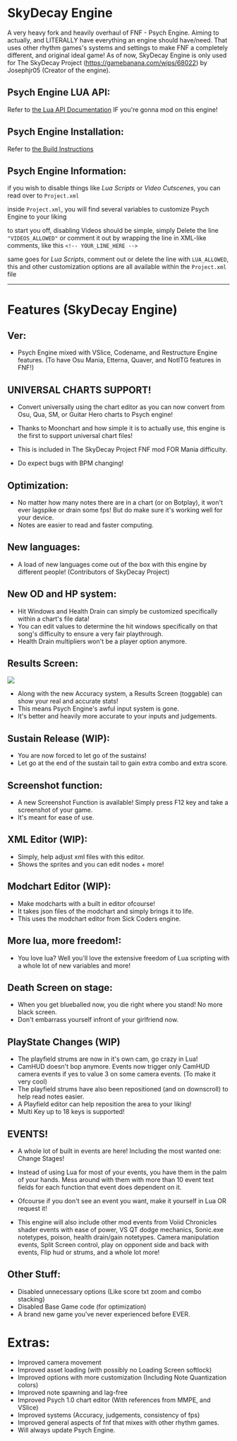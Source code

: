 # SkyDecay Engine
A very heavy fork and heavily overhaul of FNF - Psych Engine. Aiming to actually, and LITERALLY have everything an engine should have/need. That uses other rhythm games's systems and settings to make FNF a completely different, and original ideal game! As of now, SkyDecay Engine is only used for The SkyDecay Project (https://gamebanana.com/wips/68022) by Josephjr05 (Creator of the engine).

## Psych Engine LUA API:

Refer to [the Lua API Documentation](https://shadowmario.github.io/psychengine.lua/) IF you're gonna mod on this engine!

## Psych Engine Installation:

Refer to [the Build Instructions](./BUILDING.md)

## Psych Engine Information:

if you wish to disable things like *Lua Scripts* or *Video Cutscenes*, you can read over to `Project.xml`

inside `Project.xml`, you will find several variables to customize Psych Engine to your liking

to start you off, disabling Videos should be simple, simply Delete the line `"VIDEOS_ALLOWED"` or comment it out by wrapping the line in XML-like comments, like this `<!-- YOUR_LINE_HERE -->`

same goes for *Lua Scripts*, comment out or delete the line with `LUA_ALLOWED`, this and other customization options are all available within the `Project.xml` file

_____________________________________

# Features (SkyDecay Engine)

## Ver:
* Psych Engine mixed with VSlice, Codename, and Restructure Engine features.
(To have Osu Mania, Etterna, Quaver, and NotITG features in FNF!)

## UNIVERSAL CHARTS SUPPORT!
* Convert universally using the chart editor as you can now convert from Osu, Qua, SM, or Guitar Hero charts to Psych engine!
* Thanks to Moonchart and how simple it is to actually use, this engine is the first to support universal chart files!
* This is included in The SkyDecay Project FNF mod FOR Mania difficulty.

* Do expect bugs with BPM changing!
  
## Optimization:
* No matter how many notes there are in a chart (or on Botplay), it won't ever lagspike or drain some fps! But do make sure it's working well for your device.
* Notes are easier to read and faster computing.

## New languages:
* A load of new languages come out of the box with this engine by different people! (Contributors of SkyDecay Project)

## New OD and HP system:

* Hit Windows and Health Drain can simply be customized specifically within a chart's file data! 
* You can edit values to determine the hit windows specifically on that song's difficulty to ensure a very fair playthrough.
* Health Drain multipliers won't be a player option anymore.

## Results Screen:
![](https://github.com/user-attachments/assets/fce40633-e095-4f6b-a96a-d95bdb86e3fd)
* Along with the new Accuracy system, a Results Screen (toggable) can show your real and accurate stats!
* This means Psych Engine's awful input system is gone.
* It's better and heavily more accurate to your inputs and judgements.

## Sustain Release (WIP):
* You are now forced to let go of the sustains!
* Let go at the end of the sustain tail to gain extra combo and extra score.

## Screenshot function:
* A new Screenshot Function is available! Simply press F12 key and take a screenshot of your game.
* It's meant for ease of use.

## XML Editor (WIP):
* Simply, help adjust xml files with this editor.
* Shows the sprites and you can edit nodes + more!

## Modchart Editor (WIP):
* Make modcharts with a built in editor ofcourse! 
* It takes json files of the modchart and simply brings it to life.
* This uses the modchart editor from Sick Coders engine.

## More lua, more freedom!:
* You love lua? Well you'll love the extensive freedom of Lua scripting with a whole lot of new variables and more!

## Death Screen on stage:
* When you get blueballed now, you die right where you stand! No more black screen.
* Don't embarrass yourself infront of your girlfriend now.

## PlayState Changes (WIP)
* The playfield strums are now in it's own cam, go crazy in Lua!
* CamHUD doesn't bop anymore. Events now trigger only CamHUD camera events if yes to value 3 on some camera events. (To make it very cool)
* The playfield strums have also been repositioned (and on downscroll) to help read notes easier.
* A Playfield editor can help reposition the area to your liking!
* Multi Key up to 18 keys is supported!

## EVENTS!
* A whole lot of built in events are here! Including the most wanted one: Change Stages!
* Instead of using Lua for most of your events, you have them in the palm of your hands. Mess around with them with more than 10 event text fields for each function that event does dependent on it.
* Ofcourse if you don't see an event you want, make it yourself in Lua OR request it!

* This engine will also include other mod events from Voiid Chronicles shader events with ease of power, VS QT dodge mechanics, Sonic.exe notetypes, poison, health drain/gain notetypes. Camera manipulation events, Split Screen control, play on opponent side and back with events, Flip hud or strums, and a whole lot more!

## Other Stuff:
* Disabled unnecessary options (Like score txt zoom and combo stacking)
* Disabled Base Game code (for optimization)
* A brand new game you've never experienced before EVER.

# Extras:
* Improved camera movement
* Improved asset loading (with possibly no Loading Screen softlock)
* Improved options with more customization (Including Note Quantization colors)
* Improved note spawning and lag-free
* Improved Psych 1.0 chart editor (With references from MMPE, and VSlice)
* Improved systems (Accuracy, judgements, consistency of fps)
* Improved general aspects of fnf that mixes with other rhythm games.
* Will always update Psych Engine.
